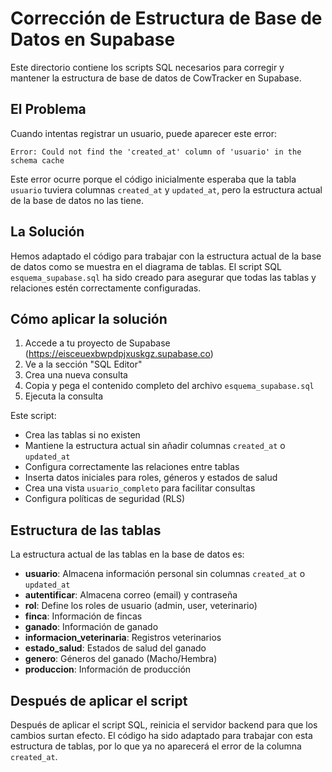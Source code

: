 # Corrección de Estructura de Base de Datos en Supabase

Este directorio contiene los scripts SQL necesarios para corregir y mantener la estructura de base de datos de CowTracker en Supabase.

## El Problema

Cuando intentas registrar un usuario, puede aparecer este error:

```
Error: Could not find the 'created_at' column of 'usuario' in the schema cache
```

Este error ocurre porque el código inicialmente esperaba que la tabla `usuario` tuviera columnas `created_at` y `updated_at`, pero la estructura actual de la base de datos no las tiene.

## La Solución

Hemos adaptado el código para trabajar con la estructura actual de la base de datos como se muestra en el diagrama de tablas. El script SQL `esquema_supabase.sql` ha sido creado para asegurar que todas las tablas y relaciones estén correctamente configuradas.

## Cómo aplicar la solución

1. Accede a tu proyecto de Supabase (https://eisceuexbwpdpjxuskgz.supabase.co)
2. Ve a la sección "SQL Editor"
3. Crea una nueva consulta
4. Copia y pega el contenido completo del archivo `esquema_supabase.sql`
5. Ejecuta la consulta

Este script:
- Crea las tablas si no existen
- Mantiene la estructura actual sin añadir columnas `created_at` o `updated_at`
- Configura correctamente las relaciones entre tablas
- Inserta datos iniciales para roles, géneros y estados de salud
- Crea una vista `usuario_completo` para facilitar consultas
- Configura políticas de seguridad (RLS)

## Estructura de las tablas

La estructura actual de las tablas en la base de datos es:

- **usuario**: Almacena información personal sin columnas `created_at` o `updated_at`
- **autentificar**: Almacena correo (email) y contraseña
- **rol**: Define los roles de usuario (admin, user, veterinario)
- **finca**: Información de fincas
- **ganado**: Información de ganado
- **informacion_veterinaria**: Registros veterinarios
- **estado_salud**: Estados de salud del ganado
- **genero**: Géneros del ganado (Macho/Hembra)
- **produccion**: Información de producción

## Después de aplicar el script

Después de aplicar el script SQL, reinicia el servidor backend para que los cambios surtan efecto. El código ha sido adaptado para trabajar con esta estructura de tablas, por lo que ya no aparecerá el error de la columna `created_at`. 